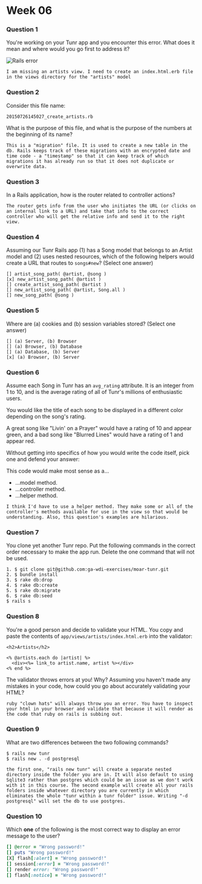 # Week 06

### Question 1

You're working on your Tunr app and you encounter this error. What does it mean and where would you go first to address it?  

![Rails error](http://i.imgur.com/9NR7XNT.png)  

```text
I am missing an artists view. I need to create an index.html.erb file in the views directory for the "artists" model
```

### Question 2

Consider this file name:

```
20150726145027_create_artists.rb
```

What is the purpose of this file, and what is the purpose of the numbers at the beginning of its name?

```text
This is a "migration" file. It is used to create a new table in the db. Rails keeps track of these migrations with an encrypted date and time code - a "timestamp" so that it can keep track of which migrations it has already run so that it does not duplicate or overwrite data.
```

### Question 3

In a Rails application, how is the router related to controller actions?  

```text
The router gets info from the user who initiates the URL (or clicks on an internal link to a URL) and take that info to the correct controller who will get the relative info and send it to the right view.
```

### Question 4

Assuming our Tunr Rails app (1) has a Song model that belongs to an Artist model and (2) uses nested resources, which of the following helpers would create a URL that routes to `songs#new`? (Select one answer)  

```
[] artist_song_path( @artist, @song )
[x] new_artist_song_path( @artist )
[] create_artist_song_path( @artist )
[] new_artist_song_path( @artist, Song.all )
[] new_song_path( @song )
```

### Question 5

Where are (a) cookies and (b) session variables stored? (Select one answer)  

```
[] (a) Server, (b) Browser  
[] (a) Browser, (b) Database  
[] (a) Database, (b) Server  
[x] (a) Browser, (b) Server  
```

### Question 6

Assume each Song in Tunr has an `avg_rating` attribute. It is an integer from 1 to 10, and is the average rating of all of Tunr's millions of enthusiastic users.

You would like the title of each song to be displayed in a different color depending on the song's rating.

A great song like "Livin' on a Prayer" would have a rating of 10 and appear green, and a bad song like "Blurred Lines" would have a rating of 1 and appear red.

Without getting into specifics of how you would write the code itself, pick one and defend your answer:

This code would make most sense as a...
- ...model method.
- ...controller method.
- ...helper method.

```text
I think I'd have to use a helper method. They make some or all of the controller's methods available for use in the view so that would be understanding. Also, this question's examples are hilarious.
```

### Question 7

You clone yet another Tunr repo. Put the following commands in the correct order necessary to make the app run. Delete the one command that will not be used.

```
1. $ git clone git@github.com:ga-wdi-exercises/moar-tunr.git
2. $ bundle install
3. $ rake db:drop
4. $ rake db:create
5. $ rake db:migrate
6. $ rake db:seed
$ rails s

```

### Question 8

You're a good person and decide to validate your HTML. You copy and paste the contents of `app/views/artists/index.html.erb` into the validator:

```erb
<h2>Artists</h2>

<% @artists.each do |artist| %>
  <div><%= link_to artist.name, artist %></div>
<% end %>
```

The validator throws errors at you! Why? Assuming you haven't made any mistakes in your code, how could you go about accurately validating your HTML?

```
ruby "clown hats" will always throw you an error. You have to inspect your html in your browser and validate that because it will render as the code that ruby on rails is subbing out.
```

### Question 9

What are two differences between the two following commands?

```
$ rails new tunr
$ rails new . -d postgresql
```

```
the first one, "rails new tunr" will create a separate nested directory inside the folder you are in. It will also default to using Sqlite3 rather than postgres which could be an issue as we don't work with it in this course. The second example will create all your rails folders inside whatever directory you are currently in which eliminates the whole "tunr within a tunr folder" issue. Writing "-d postgresql" will set the db to use postgres.
```

### Question 10

Which **one** of the following is the most correct way to display an error message to the user?

```rb
[] @error = "Wrong password!"
[] puts "Wrong password!"
[X] flash[:alert] = "Wrong password!"
[] session[:error] = "Wrong password!"
[] render error: "Wrong password!"
[] flash[:notice] = "Wrong password!"
```
